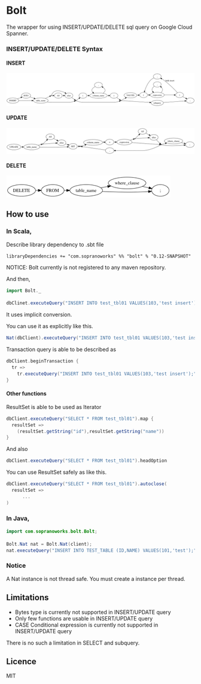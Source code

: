 # Bolt

The wrapper for using INSERT/UPDATE/DELETE sql query on Google Cloud Spanner.

### INSERT/UPDATE/DELETE Syntax

#### INSERT
![INSERT](images/insert.png)

#### UPDATE
![INSERT](images/update.png)

#### DELETE
![INSERT](images/delete.png)

## How to use

### In Scala,

Describe library dependency to .sbt file

```
libraryDependencies += "com.sopranoworks" %% "bolt" % "0.12-SNAPSHOT"
```
NOTICE: Bolt currently is not registered to any maven repository.

And then,

```scala
import Bolt._

dbClinet.executeQuery("INSERT INTO test_tbl01 VALUES(103,'test insert');")
```

It uses implicit conversion.

You can use it as explicitly like this.

```scala
Nat(dbClient).executeQuery("INSERT INTO test_tbl01 VALUES(103,'test insert');")

```

Transaction query is able to be described as

```scala
dbClient.beginTransaction {
  tr =>
    tr.executeQuery("INSERT INTO test_tbl01 VALUES(103,'test insert');")
}
```


#### Other functions

ResultSet is able to be used as Iterator

```scala
dbClient.executeQuery("SELECT * FROM test_tbl01").map {
  resultSet =>
    (resultSet.getString("id"),resultSet.getString("name"))
}
```

And also

```scala
dbClient.executeQuery("SELECT * FROM test_tbl01").headOption
```

You can use ResultSet safely as like this.

```scala
dbClient.executeQuery("SELECT * FROM test_tbl01").autoclose(
  resultSet =>
      ...
)
```


### In Java,

```java
import com.sopranoworks.bolt.Bolt;

Bolt.Nat nat = Bolt.Nat(client);
nat.executeQuery("INSERT INTO TEST_TABLE (ID,NAME) VALUES(101,'test');");
```

### Notice

A Nat instance is not thread safe.
You must create a instance per thread.


## Limitations

* Bytes type is currently not supported in INSERT/UPDATE query 
* Only few functions are usable in INSERT/UPDATE query
* CASE Conditional expression is currently not supported in INSERT/UPDATE query

There is no such a limitation in SELECT and subquery.

## Licence

MIT